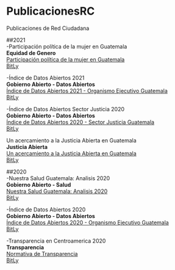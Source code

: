 # PublicacionesRC
Publicaciones de Red Ciudadana

##2021  
-Participación política de la mujer en Guatemala  
**Equidad de Genero**   
[Participación política de la mujer en Guatemala](http://publicaciones.redciudadana.org/2021/Un%20acercamiento%20a%20la%20Justicia%20Abierta%20en%20Guatemala%20Justicia%20Abierta%20-%20Red%20Ciudadana.pdf)  
[BitLy](https://bit.ly/AcercamientoJusticiaAbierta) 
  
  
-Índice de Datos Abiertos 2021  
**Gobierno Abierto - Datos Abiertos**  
[Índice de Datos Abiertos 2021 - Organismo Ejecutivo Guatemala](http://publicaciones.redciudadana.org/2020/%C3%8Dndice%20de%20Datos%20Abiertos%202019%20-%20Red%20Ciudadana.pdf)  
[BitLy](https://bit.ly/IndiceDatos2020)  
  
  
-Índice de Datos Abiertos Sector Justicia 2020  
**Gobierno Abierto - Datos Abiertos**  
[Índice de Datos Abiertos 2020 - Sector Justicia Guatemala](http://publicaciones.redciudadana.org/2020/%C3%8Dndice%20de%20Datos%20Abiertos%202019%20-%20Red%20Ciudadana.pdf)  
[BitLy](https://bit.ly/IndiceDatos2020)  
  
  
Un acercamiento a la Justicia Abierta en Guatemala  
**Justicia Abierta**   
[Un acercamiento a la Justicia Abierta en Guatemala](http://publicaciones.redciudadana.org/2021/Un%20acercamiento%20a%20la%20Justicia%20Abierta%20en%20Guatemala%20Justicia%20Abierta%20-%20Red%20Ciudadana.pdf)  
[BitLy](https://bit.ly/AcercamientoJusticiaAbierta) 

##2020  
-Nuestra Salud Guatemala: Analisis 2020  
**Gobierno Abierto - Salud**  
[Nuestra Salud Guatemala: Analisis 2020 ](http://publicaciones.redciudadana.org/2020/%C3%8Dndice%20de%20Datos%20Abiertos%202019%20-%20Red%20Ciudadana.pdf)  
[BitLy](https://bit.ly/IndiceDatos2020)  
  
  
-Índice de Datos Abiertos 2020  
**Gobierno Abierto - Datos Abiertos**  
[Índice de Datos Abiertos 2020 - Organismo Ejecutivo Guatemala](http://publicaciones.redciudadana.org/2020/%C3%8Dndice%20de%20Datos%20Abiertos%202019%20-%20Red%20Ciudadana.pdf)  
[BitLy](https://bit.ly/IndiceDatos2020)  
  
  
-Transparencia en Centroamerica 2020  
**Transparencia**    
[Normativa de Transparencia](http://publicaciones.redciudadana.org/2020/%C3%8Dndice%20de%20Datos%20Abiertos%202019%20-%20Red%20Ciudadana.pdf)  
[BitLy](https://bit.ly/IndiceDatos2020)  
